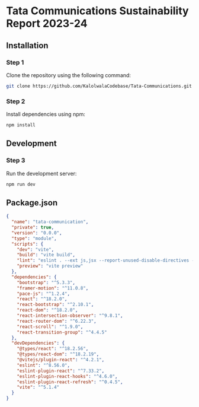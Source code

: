 # Tata Communications Sustainability Report 2023-24
## Installation
### Step 1
Clone the repository using the following command:
```bash
git clone https://github.com/KalolwalaCodebase/Tata-Communications.git
```
### Step 2
Install dependencies using npm:
```bash
npm install
```
## Development
### Step 3
Run the development server:
```bash
npm run dev
```
## Package.json
```json
{
  "name": "tata-communication",
  "private": true,
  "version": "0.0.0",
  "type": "module",
  "scripts": {
    "dev": "vite",
    "build": "vite build",
    "lint": "eslint . --ext js,jsx --report-unused-disable-directives --max-warnings 0",
    "preview": "vite preview"
  },
  "dependencies": {
    "bootstrap": "^5.3.3",
    "framer-motion": "^11.0.8",
    "pace-js": "^1.2.4",
    "react": "^18.2.0",
    "react-bootstrap": "^2.10.1",
    "react-dom": "^18.2.0",
    "react-intersection-observer": "^9.8.1",
    "react-router-dom": "^6.22.3",
    "react-scroll": "^1.9.0",
    "react-transition-group": "^4.4.5"
  },
  "devDependencies": {
    "@types/react": "^18.2.56",
    "@types/react-dom": "^18.2.19",
    "@vitejs/plugin-react": "^4.2.1",
    "eslint": "^8.56.0",
    "eslint-plugin-react": "^7.33.2",
    "eslint-plugin-react-hooks": "^4.6.0",
    "eslint-plugin-react-refresh": "^0.4.5",
    "vite": "^5.1.4"
  }
}
```
```
